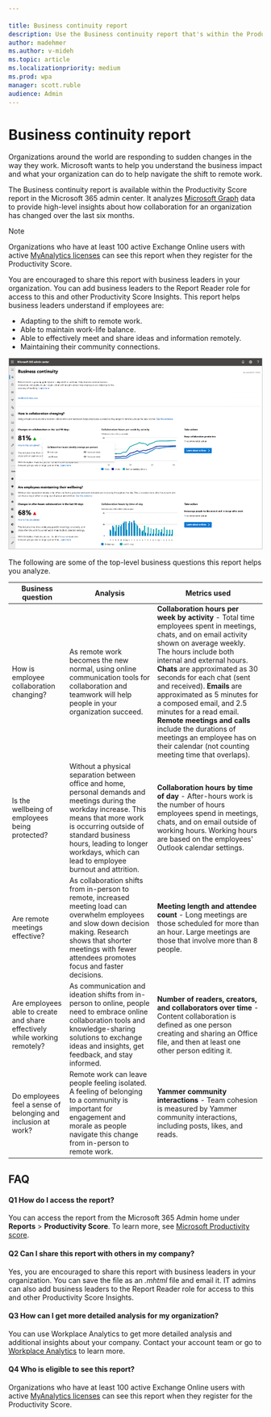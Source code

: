 ```yaml
---

title: Business continuity report
description: Use the Business continuity report that's within the Productivity Score report to analyze organizational collaboration data
author: madehmer
ms.author: v-mideh
ms.topic: article
ms.localizationpriority: medium 
ms.prod: wpa
manager: scott.ruble
audience: Admin
---
```


# Business continuity report

Organizations around the world are responding to sudden changes in the way they work. Microsoft wants to help you understand the business impact and what your organization can do to help navigate the shift to remote work.

The Business continuity report is available within the Productivity Score report in the Microsoft 365 admin center. It analyzes [Microsoft Graph](/graph) data to provide high-level insights about how collaboration for an organization has changed over the last six months.

>[!Note]
>Organizations who have at least 100 active Exchange Online users with active [MyAnalytics licenses](../MyAnalytics/overview/plans-environments.md) can see this report when they register for the Productivity Score.

You are encouraged to share this report with business leaders in your organization. You can add business leaders to the Report Reader role for access to this and other Productivity Score Insights. This report helps business leaders understand if employees are:

* Adapting to the shift to remote work.
* Able to maintain work-life balance.
* Able to effectively meet and share ideas and information remotely.
* Maintaining their community connections.

![Business continuity report v3.](../Images/WpA/Tutorials/bcrps-3.png)

The following are some of the top-level business questions this report helps you analyze.

|Business question |Analysis |Metrics used |
|-------------|--------------|-------------|
|How is employee collaboration changing? |As remote work becomes the new normal, using online communication tools for collaboration and teamwork will help people in your organization succeed. |**Collaboration hours per week by activity** - Total time employees spent in meetings, chats, and on email activity shown on average weekly. The hours include both internal and external hours. **Chats** are approximated as 30 seconds for each chat (sent and received). **Emails** are approximated as 5 minutes for a composed email, and 2.5 minutes for a read email. **Remote meetings and calls** include the durations of meetings an employee has on their calendar (not counting meeting time that overlaps). |
|Is the wellbeing of employees being protected? |Without a physical separation between office and home, personal demands and meetings during the workday increase. This means that more work is occurring outside of standard business hours, leading to longer workdays, which can lead to employee burnout and attrition. |**Collaboration hours by time of day** - After-hours work is the number of hours employees spend in meetings, chats, and on email outside of working hours. Working hours are based on the employees' Outlook calendar settings.|
|Are remote meetings effective? |As collaboration shifts from in-person to remote, increased meeting load can overwhelm employees and slow down decision making. Research shows that shorter meetings with fewer attendees promotes focus and faster decisions. |**Meeting length and attendee count** - Long meetings are those scheduled for more than an hour. Large meetings are those that involve more than 8 people.|
|Are employees able to create and share effectively while working remotely? |As communication and ideation shifts from in-person to online, people need to embrace online collaboration tools and knowledge-sharing solutions to exchange ideas and insights, get feedback, and stay informed. |**Number of readers, creators, and collaborators over time** - Content collaboration is defined as one person creating and sharing an Office file, and then at least one other person editing it. |
|Do employees feel a sense of belonging and inclusion at work? |Remote work can leave people feeling isolated. A feeling of belonging to a community is important for engagement and morale as people navigate this change from in-person to remote work. |**Yammer community interactions** - Team cohesion is measured by Yammer community interactions, including posts, likes, and reads. |

## FAQ

#### Q1 How do I access the report?

You can access the report from the Microsoft 365 Admin home under **Reports** > **Productivity Score**. To learn more, see [Microsoft Productivity score](/microsoft-365/admin/productivity/productivity-score).

#### Q2 Can I share this report with others in my company?

Yes, you are encouraged to share this report with business leaders in your organization. You can save the file as an *.mhtml* file and email it. IT admins can also add business leaders to the Report Reader role for access to this and other Productivity Score Insights.

#### Q3 How can I get more detailed analysis for my organization?

You can use Workplace Analytics to get more detailed analysis and additional insights about your company. Contact your account team or go to [Workplace Analytics](https://www.microsoft.com/microsoft-365/business/workplace-analytics) to learn more.

#### Q4 Who is eligible to see this report?

Organizations who have at least 100 active Exchange Online users with active [MyAnalytics licenses](../MyAnalytics/overview/plans-environments.md) can see this report when they register for the Productivity Score.
